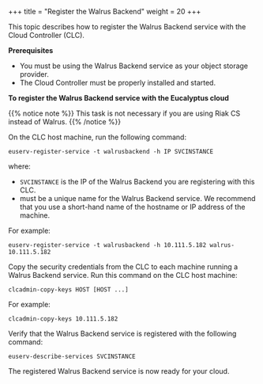 +++
title = "Register the Walrus Backend"
weight = 20
+++

This topic describes how to register the Walrus Backend service with the Cloud Controller (CLC).

**Prerequisites** 

* You must be using the Walrus Backend service as your object storage provider. 
* The Cloud Controller must be properly installed and started. 

**To register the Walrus Backend service with the Eucalyptus cloud** 

{{% notice note %}}
This task is not necessary if you are using Riak CS instead of Walrus. 
{{% /notice %}}

On the CLC host machine, run the following command: 

    euserv-register-service -t walrusbackend -h IP SVCINSTANCE

where: 

* `SVCINSTANCE` is the IP of the Walrus Backend you are registering with this CLC. 
* must be a unique name for the Walrus Backend service. We recommend that you use a short-hand name of the hostname or IP address of the machine.

For example: 

    euserv-register-service -t walrusbackend -h 10.111.5.182 walrus-10.111.5.182

Copy the security credentials from the CLC to each machine running a Walrus Backend service. Run this command on the CLC host machine: 

    clcadmin-copy-keys HOST [HOST ...]

For example: 

    clcadmin-copy-keys 10.111.5.182

Verify that the Walrus Backend service is registered with the following command: 

    euserv-describe-services SVCINSTANCE

The registered Walrus Backend service is now ready for your cloud. 

